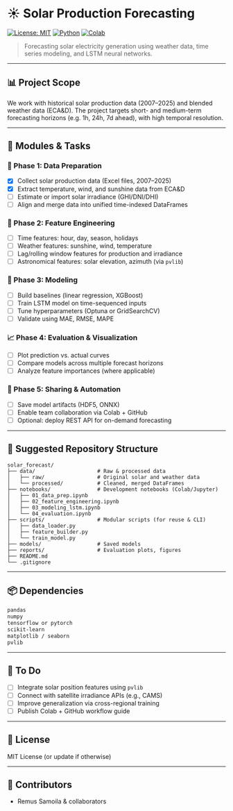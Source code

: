 # ☀️ Solar Production Forecasting

[![License: MIT](https://img.shields.io/badge/License-MIT-blue.svg)](LICENSE)
[![Python](https://img.shields.io/badge/Python-3.10%2B-blue.svg)](https://www.python.org/)
[![Colab](https://colab.research.google.com/assets/colab-badge.svg)](https://colab.research.google.com/github/remussamoila/solar-forecasting/blob/main/notebooks/03_modeling_lstm.ipynb)

> Forecasting solar electricity generation using weather data, time series modeling, and LSTM neural networks.

---

## 📊 Project Scope

We work with historical solar production data (2007–2025) and blended weather data (ECA&D). The project targets short- and medium-term forecasting horizons (e.g. 1h, 24h, 7d ahead), with high temporal resolution.

---

## 🔧 Modules & Tasks

### 📁 Phase 1: Data Preparation
- [x] Collect solar production data (Excel files, 2007–2025)
- [x] Extract temperature, wind, and sunshine data from ECA&D
- [ ] Estimate or import solar irradiance (GHI/DNI/DHI)
- [ ] Align and merge data into unified time-indexed DataFrames

### 🧪 Phase 2: Feature Engineering
- [ ] Time features: hour, day, season, holidays
- [ ] Weather features: sunshine, wind, temperature
- [ ] Lag/rolling window features for production and irradiance
- [ ] Astronomical features: solar elevation, azimuth (via `pvlib`)

### 🧠 Phase 3: Modeling
- [ ] Build baselines (linear regression, XGBoost)
- [ ] Train LSTM model on time-sequenced inputs
- [ ] Tune hyperparameters (Optuna or GridSearchCV)
- [ ] Validate using MAE, RMSE, MAPE

### 📈 Phase 4: Evaluation & Visualization
- [ ] Plot prediction vs. actual curves
- [ ] Compare models across multiple forecast horizons
- [ ] Analyze feature importances (where applicable)

### 🚀 Phase 5: Sharing & Automation
- [ ] Save model artifacts (HDF5, ONNX)
- [ ] Enable team collaboration via Colab + GitHub
- [ ] Optional: deploy REST API for on-demand forecasting

---

## 📂 Suggested Repository Structure

```
solar_forecast/
├── data/                    # Raw & processed data
│   ├── raw/                 # Original solar and weather data
│   └── processed/           # Cleaned, merged DataFrames
├── notebooks/               # Development notebooks (Colab/Jupyter)
│   ├── 01_data_prep.ipynb
│   ├── 02_feature_engineering.ipynb
│   ├── 03_modeling_lstm.ipynb
│   └── 04_evaluation.ipynb
├── scripts/                 # Modular scripts (for reuse & CLI)
│   ├── data_loader.py
│   ├── feature_builder.py
│   └── train_model.py
├── models/                  # Saved models
├── reports/                 # Evaluation plots, figures
├── README.md
└── .gitignore
```

---

## 📦 Dependencies

```bash
pandas
numpy
tensorflow or pytorch
scikit-learn
matplotlib / seaborn
pvlib
```

---

## 📌 To Do
- [ ] Integrate solar position features using `pvlib`
- [ ] Connect with satellite irradiance APIs (e.g., CAMS)
- [ ] Improve generalization via cross-regional training
- [ ] Publish Colab + GitHub workflow guide

---

## 📜 License

MIT License (or update if otherwise)

---

## 👥 Contributors

- Remus Samoila & collaborators
